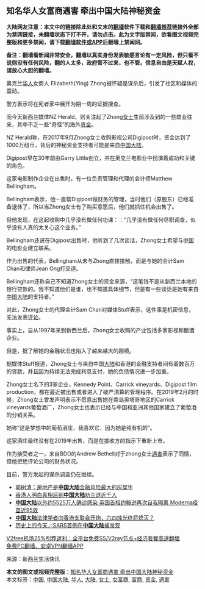  <h2>知名华人女富商遇害 牵出中国大陆神秘资金</h2> <p class="notice"><b>大陆网友注意：本文中的链接除此处和文末的<a href="https://github.com/bannedbook/fanqiang" >翻墙</a>软件下载和<a href="https://github.com/killgcd/justmysocks/blob/master/README.md">翻墙推荐</a>链接外全部为禁网链接，未翻墙状态下打不开，请勿点击。此为文字版禁闻，欲看图文视频完整版和更多禁闻，请下载<a href="https://github.com/bannedbook/fanqiang">翻墙软件或APP</a>后翻墙上禁闻网。</p><p>备注：翻墙看新闻非常安全，翻墙以真实身份发表敏感言论有一定风险，但只看不说则没有任何风险，翻的人太多，政府管不过来，也不管。信息自由是天赋人权，请放心大胆的翻墙。</b></p>  <div class="entry"> <p>奥克兰<a href="https://www.bannedbook.org/bnews/tag/%e5%8d%8e%e4%ba%ba/" class="st_tag internal_tag" rel="tag" title="标签 华人 下的日志">华人</a>女商人 Elizabeth(Ying) Zhong被怀疑是谋杀后，引发了社区和媒体的震动。</p> <p>警方表示将在死者家中展开为期一周的证据搜查。</p> <p>而今天新西兰媒体NZ Herald，则关注起了Zhong<a href="https://www.bannedbook.org/bnews/tag/%e5%a5%b3%e5%a3%ab/" class="st_tag internal_tag" rel="tag" title="标签 女士 下的日志">女士</a>生前涉及到的一些商业往来，其中不乏一些“奇怪”的海外<a href="https://www.bannedbook.org/bnews/tag/%E8%B5%84%E9%87%91/" class="st_tag internal_tag" rel="tag" title="标签 资金 下的日志">资金</a>。</p> <p>NZ Herald称，在2017年9月Zhong女士收购影视公司Digipost时，资金达到了1000万纽币，背后的神秘资金支持者可能是来自<span class='wp_keywordlink_affiliate'><a href="https://www.bannedbook.org/" title="中国" target="_blank">中国</a></span><span class='wp_keywordlink_affiliate'><a href="https://www.bannedbook.org/" title="大陆" target="_blank">大陆</a></span>。</p> <p>Digipost早在30年前由Garry Little创立，并在奥克兰电影业中扮演着成功和关键的角色。</p> <p>这家电影制作企业在出售时，有一位负责管理和代理的会计师Matthew Bellingham。</p> <p>Bellingham表示，他一直帮Digipost做财务的管理，当时他们（原股东）已经准备退休了，所以当Zhong女士有了购买意愿后，他们就抓住机会出售了。</p>  <p>但他发现，在这起收购中几乎没有做任何功课：：&#8221;几乎没有做任何尽职调查，似乎没有人真的太关心这个业务。&#8221;</p> <p>Bellingham还说在Digipost出售时，他听到了几次谈话，Zhong女士希望与<a href="https://www.bannedbook.org/bnews/tag/%E4%B8%AD%E5%9B%BD/" class="st_tag internal_tag" rel="tag" title="标签 中国 下的日志">中国</a>的电影业建立联系。</p> <p>作为出售的代表，Bellingham从未与Zhong直接接触，而是与她的会计Sam Chan和律师Jean Ong打交道。</p> <p>Bellingham还称自己不知道Zhong女士的资金来源，“这笔钱不是从新西兰本地的银行贷款的。我不知道他们是谁，也不知道具体细节，但是有一些谈话是她有来自<a href="https://www.bannedbook.org/bnews/tag/%e4%b8%ad%e5%9b%bd%e5%a4%a7%e9%99%86/" class="st_tag internal_tag" rel="tag" title="标签 中国大陆 下的日志">中国大陆</a>的支持者。”</p> <p>对此，Zhong女士的代理会计Sam Chan对媒体Stuff表示，这件事是机密信息，无法发表<span class='wp_keywordlink_affiliate'><a href="https://www.bannedbook.org/bnews/comments/" title="新闻评论" target="_blank">评论</a></span>。</p> <p>事实上，自从1997年来到新西兰后，Zhong女士收购的产业包括多家影视和酿酒企业。</p> <p>但是，据了解她的金融状况也陷入了越来越大的困境。</p>  <p>据媒体Stuff报道，Zhong女士与来自中国<a href="https://www.bannedbook.org/bnews/tag/%e5%a4%a7%e9%99%86/" class="st_tag internal_tag" rel="tag" title="标签 大陆 下的日志">大陆</a>和香港的金融支持者间有着数百万的贷款，并且因为持续无法完成利息支付，她的负债情况进一步加重。</p> <p>Zhong女士名下的3家企业，Kennedy Point、Carrick vineyards、Digipost film production，都在最近被出售或者进入了破产清算的管理程序。在2019年2月的时候，Zhong女士曾发声明表示不愿意出售她在南岛奥塔哥地区的Carrick vineyards葡萄酒厂，Zhong女士也表示已经与中国和亚洲其他国家建立了葡萄酒的分销关系。</p> <p>她称“这是梦想中的葡萄酒庄，我喜欢它，因为她是纯有机的”。</p> <p>这家酒庄最终没有在2019年出售，而是在接收方的指示下重新上市。</p> <p>作为接受者之一，来自BDO的Andrew Bethell对于zhong女士<a href="https://www.bannedbook.org/bnews/tag/%E9%81%87%E5%AE%B3/" class="st_tag internal_tag" rel="tag" title="标签 遇害 下的日志">遇害</a>表示了同情，但他拒绝评论公司的财务状况。</p> <p>目前，警方发起的谋杀调查仍在继续。</p> <ul class='op-related-articles' title='相关阅读'> <li><a href='https://www.bannedbook.org/bnews/cnnews/20201201/1439798.html' target='_blank'>郭树清：房地产是<b>中国大陆</b>金融风险最大的灰犀牛</a></li> <li><a href='https://www.bannedbook.org/bnews/cnnews/hknews/20201201/1439741.html' target='_blank'>香港人明白真相后到<b>中国大陆</b>劝三退近千人</a></li> <li><a href='https://www.bannedbook.org/bnews/bannedvideo/20201118/1432624.html' target='_blank'><b>中国大陆</b>以外约5525万人确诊感染 英国首相约翰逊再次自我隔离 Moderna疫苗近95效</a></li> <li><a href='https://www.bannedbook.org/bnews/headline/20201117/1432525.html' target='_blank'><b>中国大陆</b>法律学者向香港支联会开炮，六四烛光终将熄灭？</a></li> <li><a href='https://www.bannedbook.org/bnews/comments/20201116/1431978.html' target='_blank'>历史上的今天／SARS首例在<b>中国大陆</b>被发现</a></li> </ul> <p class="texttj"> <a href="https://github.com/bannedbook/fanqiang/wiki/V2ray%E6%9C%BA%E5%9C%BA" target="_blank">V2free机场25%引荐返利：全平台免费SS/V2ray节点+经济套餐高速翻墙</a><br/> <a href="https://github.com/bannedbook/fanqiang/wiki/%E7%A6%81%E9%97%BB%E7%BD%91%E5%AE%89%E5%8D%93%E7%BF%BB%E5%A2%99%E6%96%B0%E9%97%BBAPP" target="_blank">免费PC翻墙、安卓VPN翻墙APP</a></p><p> 来源：新西兰生活快讯 </p> <a name='sharetosocial'></a>       <div><b>本文的图文或视频完整版</b>：<a href='https://www.bannedbook.org/bnews/lifebaike/20201204/1442085.html'>知名华人女富商遇害 牵出中国大陆神秘资金</a></div>  </div><!--END ENTRY--> <div class="postfooter"> <div>本文标签：<a href="https://www.bannedbook.org/bnews/tag/%E4%B8%AD%E5%9B%BD/" rel="tag">中国</a>, <a href="https://www.bannedbook.org/bnews/tag/%e4%b8%ad%e5%9b%bd%e5%a4%a7%e9%99%86/" rel="tag">中国大陆</a>, <a href="https://www.bannedbook.org/bnews/tag/%e5%8d%8e%e4%ba%ba/" rel="tag">华人</a>, <a href="https://www.bannedbook.org/bnews/tag/%e5%a4%a7%e9%99%86/" rel="tag">大陆</a>, <a href="https://www.bannedbook.org/bnews/tag/%e5%a5%b3%e5%a3%ab/" rel="tag">女士</a>, <a href="https://www.bannedbook.org/bnews/tag/%e5%a5%b3%e5%af%8c%e5%95%86/" rel="tag">女富商</a>, <a href="https://www.bannedbook.org/bnews/tag/%E5%AF%8C%E5%95%86/" rel="tag">富商</a>, <a href="https://www.bannedbook.org/bnews/tag/%E8%B5%84%E9%87%91/" rel="tag">资金</a>, <a href="https://www.bannedbook.org/bnews/tag/%E9%81%87%E5%AE%B3/" rel="tag">遇害</a></div>  </div><!--END POSTFOOTER--> 